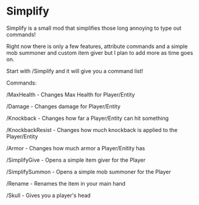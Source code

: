 # Simplify
Simplify is a small mod that simplifies those long annoying to type out commands!

Right now there is only a few features, attribute commands and a simple mob summoner and custom item giver but I plan to add more as time goes on.

Start with /Simplify and it will give you a command list!

Commands:

/MaxHealth - Changes Max Health for Player/Entity

/Damage - Changes damage for Player/Entity

/Knockback - Changes how far a Player/Entity can hit something

/KnockbackResist - Changes how much knockback is applied to the Player/Entity

/Armor - Changes how much armor a Player/Enitity has

/SimplifyGive - Opens a simple item giver for the Player

/SimplifySummon - Opens a simple mob summoner for the Player

/Rename - Renames the item in your main hand

/Skull - Gives you a player's head
